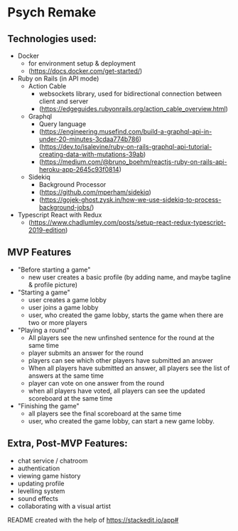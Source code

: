 # Psych Remake

## Technologies used:
  - Docker
    - for environment setup & deployment
    - (https://docs.docker.com/get-started/)
  - Ruby on Rails (in API mode)
    - Action Cable
      - websockets library, used for bidirectional connection between client and server
      - (https://edgeguides.rubyonrails.org/action_cable_overview.html)
    - Graphql
      - Query language
      - (https://engineering.musefind.com/build-a-graphql-api-in-under-20-minutes-3cdaa774b786)
      - (https://dev.to/isalevine/ruby-on-rails-graphql-api-tutorial-creating-data-with-mutations-39ab)
      - (https://medium.com/@bruno_boehm/reactjs-ruby-on-rails-api-heroku-app-2645c93f0814)
    - Sidekiq
      - Background Processor
      - (https://github.com/mperham/sidekiq)
      - (https://gojek-ghost.zysk.in/how-we-use-sidekiq-to-process-background-jobs/)
  - Typescript React with Redux
    - (https://www.chadlumley.com/posts/setup-react-redux-typescript-2019-edition)



## MVP Features

- "Before starting a game"
  - new user creates a basic profile (by adding name, and maybe tagline & profile picture)
- "Starting a game"
  - user creates a game lobby
  - user joins a game lobby
  - user, who created the game lobby, starts the game when there are two or more players
- "Playing a round"
  - All players see the new unfinshed sentence for the round at the same time
  - player submits an answer for the round
  - players can see which other players have submitted an answer
  - When all players have submitted an answer, all players see the list of answers at the same time
  - player can vote on one answer from the round
  - when all players have voted, all players can see the updated scoreboard at the same time
- "Finishing the game"
  - all players see the final scoreboard at the same time
  - user, who created the game lobby, can start a new game lobby.


## Extra, Post-MVP Features:

- chat service / chatroom
- authentication
- viewing game history
- updating profile
- levelling system
- sound effects
- collaborating with a visual artist

README created with the help of https://stackedit.io/app#
